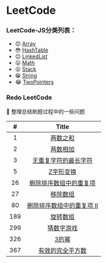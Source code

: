 # LeetCode
### LeetCode-JS分类列表：

+ :blush:   ​[Array](./notes/Array)
+ :flushed:   ​[HashTable](./notes/HashTable)
+ :wink:   ​[LinkedList](./notes/LinkedList)
+ :stuck_out_tongue:   ​[Math](./notes/Math)
+ :open_mouth:   ​[Stack](./notes/Stack)
+ :grin:   ​[String](./notes/String)
+ :joy:   ​[TwoPointers](./notes/TwoPointers)



### Redo LeetCode

:dart:  整理总结刷题过程中的一些问题​

| #          | Title      |
| :--------: | :--------: |
| 1 | [两数之和](https://github.com/kelosun/LeetCode/blob/master/notes/q%26a1%20%E4%B8%A4%E6%95%B0%E4%B9%8B%E5%92%8C.md) |
| 2 |      [两数相加](https://github.com/kelosun/LeetCode/blob/master/notes/q%26a2%20%E4%B8%A4%E6%95%B0%E7%9B%B8%E5%8A%A0.md)      |
| 3  | [无重复字符的最长字符](https://github.com/kelosun/LeetCode/blob/master/notes/q%26a3%20%E6%97%A0%E9%87%8D%E5%A4%8D%E5%AD%97%E7%AC%A6%E7%9A%84%E6%9C%80%E9%95%BF%E5%AD%97%E7%AC%A6.md) |
| 5 |     [Z字形变换](https://github.com/kelosun/LeetCode/blob/master/notes/q%26a5%20Z%E5%AD%97%E5%BD%A2%E5%8F%98%E6%8D%A2.md)     |
| 26 | [删除排序数组中的重复项](https://github.com/kelosun/LeetCode/blob/master/notes/q%2626%20%E5%88%A0%E9%99%A4%E6%8E%92%E5%BA%8F%E6%95%B0%E7%BB%84%E4%B8%AD%E7%9A%84%E9%87%8D%E5%A4%8D%E9%A1%B9.md) |
| 27  |      [移除数组](https://github.com/kelosun/LeetCode/blob/master/notes/q%2627%20%E7%A7%BB%E9%99%A4%E5%85%83%E7%B4%A0.md)      |
| 80| [删除排序数组中的重复项 Ⅱ](https://github.com/kelosun/LeetCode/blob/master/notes/q%2680%20%E5%88%A0%E9%99%A4%E6%8E%92%E5%BA%8F%E6%95%B0%E7%BB%84%E4%B8%AD%E7%9A%84%E9%87%8D%E5%A4%8D%E9%A1%B9%20II.md) |
| 189| [旋转数组](https://github.com/kelosun/LeetCode/blob/master/notes/q%26a%20189%20%E6%97%8B%E8%BD%AC%E6%95%B0%E7%BB%84.md) |
| 299| [猜数字游戏](https://github.com/kelosun/LeetCode/blob/master/notes/q%26a%20189%20%E6%97%8B%E8%BD%AC%E6%95%B0%E7%BB%84.md) |
| 326 |    [3的幂](https://github.com/kelosun/LeetCode/blob/master/notes/q%26a326%203%E7%9A%84%E5%B9%82.md)    |
| 367 | [有效的完全平方数](https://github.com/kelosun/LeetCode/blob/master/notes/q%26a367%20%E6%9C%89%E6%95%88%E7%9A%84%E5%AE%8C%E5%85%A8%E5%B9%B3%E6%96%B9%E6%95%B0.md) |

